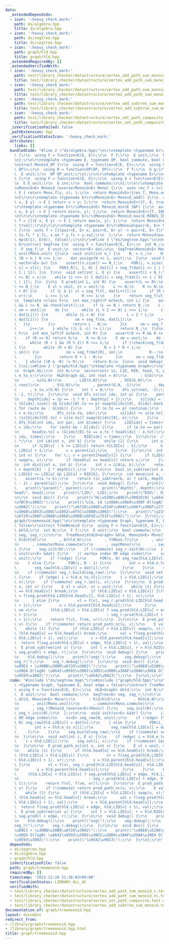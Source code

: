 ```yaml
---
data:
  _extendedDependsOn:
  - icon: ':heavy_check_mark:'
    path: ds/algebra.hpp
    title: ds/algebra.hpp
  - icon: ':heavy_check_mark:'
    path: ds/segtree.hpp
    title: ds/segtree.hpp
  - icon: ':heavy_check_mark:'
    path: graph/hld.hpp
    title: graph/hld.hpp
  _extendedRequiredBy: []
  _extendedVerifiedWith:
  - icon: ':heavy_check_mark:'
    path: test/library_checker/datastructure/vertex_add_path_sum_monoid_c.test.cpp
    title: test/library_checker/datastructure/vertex_add_path_sum_monoid_c.test.cpp
  - icon: ':heavy_check_mark:'
    path: test/library_checker/datastructure/vertex_add_path_sum_monoid_nc.test.cpp
    title: test/library_checker/datastructure/vertex_add_path_sum_monoid_nc.test.cpp
  - icon: ':heavy_check_mark:'
    path: test/library_checker/datastructure/vertex_add_subtree_sum_monoid.test.cpp
    title: test/library_checker/datastructure/vertex_add_subtree_sum_monoid.test.cpp
  - icon: ':heavy_check_mark:'
    path: test/library_checker/datastructure/vertex_set_path_composite.test.cpp
    title: test/library_checker/datastructure/vertex_set_path_composite.test.cpp
  _isVerificationFailed: false
  _pathExtension: hpp
  _verificationStatusIcon: ':heavy_check_mark:'
  attributes:
    links: []
  bundledCode: "#line 2 \"ds/algebra.hpp\"\n\r\ntemplate <typename E>\r\nstruct Monoid\
    \ {\r\n  using F = function<E(E, E)>;\r\n  F f;\r\n  E unit;\r\n  bool commute;\r\
    \n};\r\n\r\ntemplate <typename E, typename OP, bool commute, bool OP_commute>\r\
    \nstruct Monoid_OP {\r\n  using F = function<E(E, E)>;\r\n  using G = function<E(E,\
    \ OP)>;\r\n  using H = function<OP(OP, OP)>;\r\n  F f;\r\n  G g;\r\n  H h;\r\n\
    \  E unit;\r\n  OP OP_unit;\r\n};\r\n\r\ntemplate <typename E>\r\nstruct Group\
    \ {\r\n  using F = function<E(E, E)>;\r\n  using G = function<E(E)>;\r\n  F f;\r\
    \n  E E_unit;\r\n  G inv;\r\n  bool commute;\r\n};\r\n\r\ntemplate <typename E>\r\
    \nMonoid<E> Monoid_reverse(Monoid<E> Mono) {\r\n  auto rev_f = [=](E x, E y) ->\
    \ E { return Mono.f(y, x); };\r\n  return Monoid<E>({rev_f, Mono.unit, Mono.commute});\r\
    \n}\r\n\r\ntemplate <typename E>\r\nMonoid<E> Monoid_add() {\r\n  auto f = [](E\
    \ x, E y) -> E { return x + y; };\r\n  return Monoid<E>({f, 0, true});\r\n}\r\n\
    \r\ntemplate <typename E>\r\nMonoid<E> Monoid_min(E INF) {\r\n  auto f = [](E\
    \ x, E y) -> E { return min(x, y); };\r\n  return Monoid<E>({f, INF, true});\r\
    \n}\r\n\r\ntemplate <typename E>\r\nMonoid<E> Monoid_max(E MINUS_INF) {\r\n  auto\
    \ f = [](E x, E y) -> E { return max(x, y); };\r\n  return Monoid<E>({f, MINUS_INF,\
    \ true});\r\n}\r\n\r\ntemplate <typename E>\r\nMonoid<pair<E, E>> Monoid_affine()\
    \ {\r\n  auto f = [](pair<E, E> x, pair<E, E> y) -> pair<E, E> {\r\n    return\
    \ {x.fi * y.fi, x.se * y.fi + y.se};\r\n  };\r\n  return Monoid<pair<E, E>>({f,\
    \ mp(E(1), E(0)), false});\r\n}\r\n#line 3 \"ds/segtree.hpp\"\n\ntemplate <typename\
    \ E>\nstruct SegTree {\n  using F = function<E(E, E)>;\n  int N_;\n  int N;\n\
    \  F seg_f;\n  E unit;\n  vector<E> dat;\n\n  SegTree(Monoid<E> Mono) : seg_f(Mono.f),\
    \ unit(Mono.unit) {}\n\n  void init(int n_) {\n    N_ = n_;\n    N = 1;\n    while\
    \ (N < n_) N <<= 1;\n    dat.assign(N << 1, unit);\n  }\n\n  void build(const\
    \ vector<E> &v) {\n    assert(v.size() == N_);\n    FOR(i, v.size()) { dat[N +\
    \ i] = v[i]; }\n    FOR3_R(i, 1, N) { dat[i] = seg_f(dat[i << 1 | 0], dat[i <<\
    \ 1 | 1]); }\n  }\n\n  void set(int i, E x) {\n    assert(i < N_);\n    dat[i\
    \ += N] = x;\n    while (i >>= 1) { dat[i] = seg_f(dat[i << 1 | 0], dat[i << 1\
    \ | 1]); }\n  }\n\n  E prod(int L, int R) {\n    assert(L <= R);\n    assert(R\
    \ <= N_);\n    E vl = unit, vr = unit;\n    L += N;\n    R += N;\n    while (L\
    \ < R) {\n      if (L & 1) vl = seg_f(vl, dat[L++]);\n      if (R & 1) vr = seg_f(dat[--R],\
    \ vr);\n      L >>= 1;\n      R >>= 1;\n    }\n    return seg_f(vl, vr);\n  }\n\
    \n  template <class F>\n  int max_right(F &check, int L) {\n    assert(0 <= L\
    \ && L <= N_ && check(unit));\n    if (L == N_) return N_;\n    L += N;\n    E\
    \ sm = unit;\n    do {\n      while (L % 2 == 0) L >>= 1;\n      if (!check(seg_f(sm,\
    \ dat[L]))) {\n        while (L < N) {\n          L = 2 * L;\n          if (check(seg_f(sm,\
    \ dat[L]))) {\n            sm = seg_f(sm, dat[L]);\n            L++;\n       \
    \   }\n        }\n        return L - N;\n      }\n      sm = seg_f(sm, dat[L]);\n\
    \      L++;\n    } while ((L & -L) != L);\n    return N_;\n  }\n\n  template <class\
    \ F>\n  int min_left(F &check, int R) {\n    assert(0 <= R && R <= N_ && check(unit));\n\
    \    if (R == 0) return 0;\n    R += N;\n    E sm = unit;\n    do {\n      --R;\n\
    \      while (R > 1 && (R % 2)) R >>= 1;\n      if (!check(seg_f(dat[R], sm)))\
    \ {\n        while (R < N) {\n          R = 2 * R + 1;\n          if (check(seg_f(dat[R],\
    \ sm))) {\n            sm = seg_f(dat[R], sm);\n            R--;\n          }\n\
    \        }\n        return R + 1 - N;\n      }\n      sm = seg_f(dat[R], sm);\n\
    \    } while ((R & -R) != R);\n    return 0;\n  }\n\n  void debug() { print(dat);\
    \ }\n};\n#line 2 \"graph/hld.hpp\"\ntemplate <typename Graph>\r\nstruct HLD {\r\
    \n  Graph &G;\r\n  int N;\r\n  vector<int> sz, LID, RID, head, V, parent, depth,\
    \ e_to_v;\r\n\r\n  HLD(Graph &G, int root = 0)\r\n      : G(G)\r\n      , N(G.N)\r\
    \n      , sz(G.N)\r\n      , LID(G.N)\r\n      , RID(G.N)\r\n      , head(G.N,\
    \ root)\r\n      , V(G.N)\r\n      , parent(G.N, -1)\r\n      , depth(G.N)\r\n\
    \      , e_to_v(G.N) {\r\n    int t = 0;\r\n    dfs_sz(root, -1);\r\n    dfs_hld(root,\
    \ -1, t);\r\n  }\r\n\r\n  void dfs_sz(int idx, int p) {\r\n    parent[idx] = p;\r\
    \n    depth[idx] = (p == -1 ? 0 : depth[p] + 1);\r\n    sz[idx] = 1;\r\n    if\
    \ (G[idx].size() && G[idx][0].to == p) swap(G[idx][0], G[idx].back());\r\n   \
    \ for (auto &e : G[idx]) {\r\n      if (e.to == p) continue;\r\n      e_to_v[e.id]\
    \ = e.to;\r\n      dfs_sz(e.to, idx);\r\n      sz[idx] += sz[e.to];\r\n      if\
    \ (sz[G[idx][0].to] < sz[e.to]) swap(G[idx][0], e);\r\n    }\r\n  }\r\n\r\n  void\
    \ dfs_hld(int idx, int par, int &times) {\r\n    LID[idx] = times++;\r\n    V[LID[idx]]\
    \ = idx;\r\n    for (auto &e : G[idx]) {\r\n      if (e.to == par) continue;\r\
    \n      head[e.to] = (G[idx][0].to == e.to ? head[idx] : e.to);\r\n      dfs_hld(e.to,\
    \ idx, times);\r\n    }\r\n    RID[idx] = times;\r\n  }\r\n\r\n  /* k: 0-indexed\
    \ */\r\n  int LA(int v, int k) {\r\n    while (1) {\r\n      int u = head[v];\r\
    \n      if (LID[v] - k >= LID[u]) return V[LID[v] - k];\r\n      k -= LID[v] -\
    \ LID[u] + 1;\r\n      v = parent[u];\r\n    }\r\n  }\r\n\r\n  int LCA(int u,\
    \ int v) {\r\n    for (;; v = parent[head[v]]) {\r\n      if (LID[u] > LID[v])\
    \ swap(u, v);\r\n      if (head[u] == head[v]) return u;\r\n    }\r\n  }\r\n\r\
    \n  int dist(int a, int b) {\r\n    int c = LCA(a, b);\r\n    return depth[a]\
    \ + depth[b] - 2 * depth[c];\r\n  }\r\n\r\n  bool in_subtree(int a, int b) { return\
    \ LID[b] <= LID[a] && LID[a] < RID[b]; }\r\n\r\n  int move(int a, int b) {\r\n\
    \    assert(a != b);\r\n    return (in_subtree(b, a) ? LA(b, depth[b] - depth[a]\
    \ - 1) : parent[a]);\r\n  }\r\n\r\n  void debug() {\r\n    print(\"V\", V);\r\n\
    \    print(\"parent\", parent);\r\n    print(\"depth\", depth);\r\n    print(\"\
    head\", head);\r\n    print(\"LID\", LID);\r\n    print(\"RID\", RID);\r\n  }\r\
    \n\r\n  void doc() {\r\n    print(\"HL\u5206\u89E3\u3002O(N) \u6642\u9593\u69CB\
    \u7BC9\u3002\");\r\n    print(\"LCA, LA \u306A\u3069\u306F O(logN) \u6642\u9593\
    \u3002\");\r\n    print(\"\u6728\u306E\u554F\u984C\u3067\u306F\u771F\u3063\u5148\
    \u306B\u3053\u308C\u3092\u4F5C\u308B\u3002\");\r\n    print(\"\u2192 \u6728DP\u3084\
    \u6728\u30AF\u30A8\u30EA\u306B\u6D3E\u751F\u3002\");\r\n  }\r\n};\r\n#line 3 \"\
    graph/treemonoid.hpp\"\n\r\ntemplate <typename Graph, typename E, bool edge =\
    \ false>\r\nstruct TreeMonoid {\r\n  using F = function<E(E, E)>;\r\n  HLD<Graph>\
    \ &hld;\r\n  int N;\r\n  F f;\r\n  E unit;\r\n  bool commute;\r\n  SegTree<E>\
    \ seg, seg_r;\r\n\r\n  TreeMonoid(HLD<Graph> &hld, Monoid<E> Mono)\r\n      :\
    \ hld(hld)\r\n      , N(hld.N)\r\n      , f(Mono.f)\r\n      , unit(Mono.unit)\r\
    \n      , commute(Mono.commute)\r\n      , seg(Mono)\r\n      , seg_r(Monoid_reverse<E>(Mono))\
    \ {\r\n    seg.init(N);\r\n    if (!commute) seg_r.init(N);\r\n  };\r\n\r\n  void\
    \ init(vc<E> &dat) {\r\n    // vertex index OR edge index\r\n    vc<E> seg_raw(N,\
    \ unit);\r\n    if (!edge) {\r\n      FOR(v, N) seg_raw[hld.LID[v]] = dat[v];\r\
    \n    } else {\r\n      FOR(i, N - 1) {\r\n        int v = hld.e_to_v[i];\r\n\
    \        seg_raw[hld.LID[v]] = dat[i];\r\n      }\r\n    }\r\n    seg.build(seg_raw);\r\
    \n    if (!commute) seg_r.build(seg_raw);\r\n  }\r\n\r\n  void set(int i, E x)\
    \ {\r\n    if (edge) i = hld.e_to_v[i];\r\n    i = hld.LID[i];\r\n    seg.set(i,\
    \ x);\r\n    if (!commute) seg_r.set(i, x);\r\n  }\r\n\r\n  E prod_path_nc(int\
    \ u, int v) {\r\n    E vl = unit, vr = unit;\r\n    while (1) {\r\n      if (hld.head[u]\
    \ == hld.head[v]) break;\r\n      if (hld.LID[u] < hld.LID[v]) {\r\n        vr\
    \ = f(seg.prod(hld.LID[hld.head[v]], hld.LID[v] + 1), vr);\r\n        v = hld.parent[hld.head[v]];\r\
    \n      } else {\r\n        vl = f(vl, seg_r.prod(hld.LID[hld.head[u]], hld.LID[u]\
    \ + 1));\r\n        u = hld.parent[hld.head[u]];\r\n      }\r\n    }\r\n    E\
    \ vm =\r\n      (hld.LID[u] < hld.LID[v] ? seg.prod(hld.LID[u] + edge, hld.LID[v]\
    \ + 1)\r\n                               : seg_r.prod(hld.LID[v] + edge, hld.LID[u]\
    \ + 1));\r\n    return f(vl, f(vm, vr));\r\n  }\r\n\r\n  E prod_path(int u, int\
    \ v) {\r\n    if (!commute) return prod_path_nc(u, v);\r\n    E val = unit;\r\n\
    \    while (1) {\r\n      if (hld.LID[u] > hld.LID[v]) swap(u, v);\r\n      if\
    \ (hld.head[u] == hld.head[v]) break;\r\n      val = f(seg.prod(hld.LID[hld.head[v]],\
    \ hld.LID[v] + 1), val);\r\n      v = hld.parent[hld.head[v]];\r\n    }\r\n  \
    \  return f(seg.prod(hld.LID[u] + edge, hld.LID[v] + 1), val);\r\n  }\r\n\r\n\
    \  E prod_subtree(int u) {\r\n    int l = hld.LID[u], r = hld.RID[u];\r\n    return\
    \ seg.prod(l + edge, r);\r\n  }\r\n\r\n  void debug() {\r\n    print(\"hld\");\r\
    \n    hld.debug();\r\n    print(\"seg\");\r\n    seg.debug();\r\n    print(\"\
    seg_r\");\r\n    seg_r.debug();\r\n  }\r\n\r\n  void doc() {\r\n    print(\"HL\u5206\
    \u89E3 + \u30BB\u30B0\u6728\u3002\");\r\n    print(\"\u90E8\u5206\u6728\u30AF\u30A8\
    \u30EA O(logN) \u6642\u9593\u3001\u30D1\u30B9\u30AF\u30A8\u30EA O(log^2N) \u6642\
    \u9593\u3002\");\r\n    print(\"\u95A2\u9023\");\r\n  }\r\n};\r\n"
  code: "#include \"ds/segtree.hpp\"\r\n#include \"graph/hld.hpp\"\r\n\r\ntemplate\
    \ <typename Graph, typename E, bool edge = false>\r\nstruct TreeMonoid {\r\n \
    \ using F = function<E(E, E)>;\r\n  HLD<Graph> &hld;\r\n  int N;\r\n  F f;\r\n\
    \  E unit;\r\n  bool commute;\r\n  SegTree<E> seg, seg_r;\r\n\r\n  TreeMonoid(HLD<Graph>\
    \ &hld, Monoid<E> Mono)\r\n      : hld(hld)\r\n      , N(hld.N)\r\n      , f(Mono.f)\r\
    \n      , unit(Mono.unit)\r\n      , commute(Mono.commute)\r\n      , seg(Mono)\r\
    \n      , seg_r(Monoid_reverse<E>(Mono)) {\r\n    seg.init(N);\r\n    if (!commute)\
    \ seg_r.init(N);\r\n  };\r\n\r\n  void init(vc<E> &dat) {\r\n    // vertex index\
    \ OR edge index\r\n    vc<E> seg_raw(N, unit);\r\n    if (!edge) {\r\n      FOR(v,\
    \ N) seg_raw[hld.LID[v]] = dat[v];\r\n    } else {\r\n      FOR(i, N - 1) {\r\n\
    \        int v = hld.e_to_v[i];\r\n        seg_raw[hld.LID[v]] = dat[i];\r\n \
    \     }\r\n    }\r\n    seg.build(seg_raw);\r\n    if (!commute) seg_r.build(seg_raw);\r\
    \n  }\r\n\r\n  void set(int i, E x) {\r\n    if (edge) i = hld.e_to_v[i];\r\n\
    \    i = hld.LID[i];\r\n    seg.set(i, x);\r\n    if (!commute) seg_r.set(i, x);\r\
    \n  }\r\n\r\n  E prod_path_nc(int u, int v) {\r\n    E vl = unit, vr = unit;\r\
    \n    while (1) {\r\n      if (hld.head[u] == hld.head[v]) break;\r\n      if\
    \ (hld.LID[u] < hld.LID[v]) {\r\n        vr = f(seg.prod(hld.LID[hld.head[v]],\
    \ hld.LID[v] + 1), vr);\r\n        v = hld.parent[hld.head[v]];\r\n      } else\
    \ {\r\n        vl = f(vl, seg_r.prod(hld.LID[hld.head[u]], hld.LID[u] + 1));\r\
    \n        u = hld.parent[hld.head[u]];\r\n      }\r\n    }\r\n    E vm =\r\n \
    \     (hld.LID[u] < hld.LID[v] ? seg.prod(hld.LID[u] + edge, hld.LID[v] + 1)\r\
    \n                               : seg_r.prod(hld.LID[v] + edge, hld.LID[u] +\
    \ 1));\r\n    return f(vl, f(vm, vr));\r\n  }\r\n\r\n  E prod_path(int u, int\
    \ v) {\r\n    if (!commute) return prod_path_nc(u, v);\r\n    E val = unit;\r\n\
    \    while (1) {\r\n      if (hld.LID[u] > hld.LID[v]) swap(u, v);\r\n      if\
    \ (hld.head[u] == hld.head[v]) break;\r\n      val = f(seg.prod(hld.LID[hld.head[v]],\
    \ hld.LID[v] + 1), val);\r\n      v = hld.parent[hld.head[v]];\r\n    }\r\n  \
    \  return f(seg.prod(hld.LID[u] + edge, hld.LID[v] + 1), val);\r\n  }\r\n\r\n\
    \  E prod_subtree(int u) {\r\n    int l = hld.LID[u], r = hld.RID[u];\r\n    return\
    \ seg.prod(l + edge, r);\r\n  }\r\n\r\n  void debug() {\r\n    print(\"hld\");\r\
    \n    hld.debug();\r\n    print(\"seg\");\r\n    seg.debug();\r\n    print(\"\
    seg_r\");\r\n    seg_r.debug();\r\n  }\r\n\r\n  void doc() {\r\n    print(\"HL\u5206\
    \u89E3 + \u30BB\u30B0\u6728\u3002\");\r\n    print(\"\u90E8\u5206\u6728\u30AF\u30A8\
    \u30EA O(logN) \u6642\u9593\u3001\u30D1\u30B9\u30AF\u30A8\u30EA O(log^2N) \u6642\
    \u9593\u3002\");\r\n    print(\"\u95A2\u9023\");\r\n  }\r\n};\r\n"
  dependsOn:
  - ds/segtree.hpp
  - ds/algebra.hpp
  - graph/hld.hpp
  isVerificationFile: false
  path: graph/treemonoid.hpp
  requiredBy: []
  timestamp: '2021-12-26 21:36:03+09:00'
  verificationStatus: LIBRARY_ALL_AC
  verifiedWith:
  - test/library_checker/datastructure/vertex_add_path_sum_monoid_c.test.cpp
  - test/library_checker/datastructure/vertex_add_path_sum_monoid_nc.test.cpp
  - test/library_checker/datastructure/vertex_set_path_composite.test.cpp
  - test/library_checker/datastructure/vertex_add_subtree_sum_monoid.test.cpp
documentation_of: graph/treemonoid.hpp
layout: document
redirect_from:
- /library/graph/treemonoid.hpp
- /library/graph/treemonoid.hpp.html
title: graph/treemonoid.hpp
---
```

